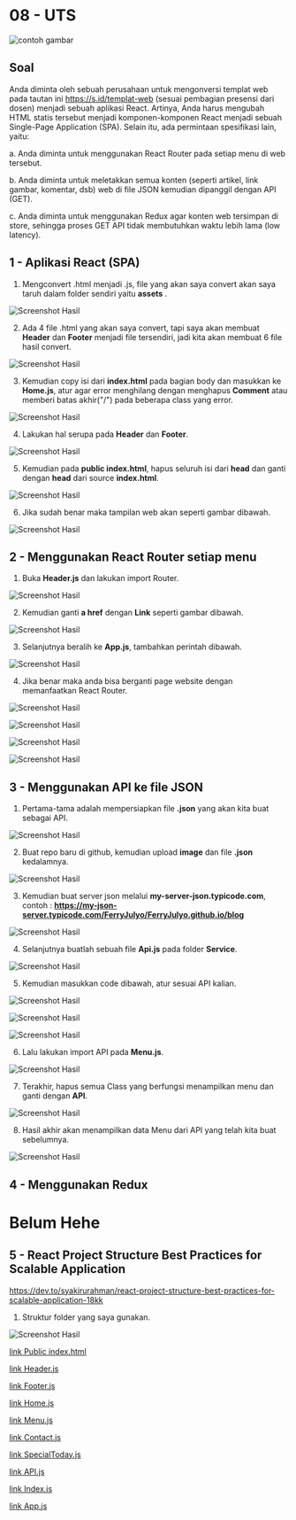 # 08 - UTS

![contoh gambar](../../docs/logo/polinema.png)

## Soal

Anda diminta oleh sebuah perusahaan untuk mengonversi templat web pada tautan ini
https://s.id/templat-web (sesuai pembagian presensi dari dosen) menjadi sebuah aplikasi React. 
Artinya, Anda harus mengubah HTML statis tersebut menjadi komponen-komponen React menjadi 
sebuah Single-Page Application (SPA). Selain itu, ada permintaan spesifikasi lain, yaitu:

a. Anda diminta untuk menggunakan React Router pada setiap menu di web tersebut.

b. Anda diminta untuk meletakkan semua konten (seperti artikel, link gambar, komentar, dsb)
web di file JSON kemudian dipanggil dengan API (GET).

c. Anda diminta untuk menggunakan Redux agar konten web tersimpan di store, sehingga 
proses GET API tidak membutuhkan waktu lebih lama (low latency).


## 1 - Aplikasi React (SPA)

1. Mengconvert .html menjadi .js, file yang akan saya convert akan saya taruh dalam folder sendiri yaitu <b>assets</b> .

![Screenshot Hasil](img/React(SPA)/1.jpg)

2. Ada 4 file .html yang akan saya convert, tapi saya akan membuat <b>Header</b> dan <b>Footer</b> menjadi file tersendiri, jadi kita akan membuat 6 file hasil convert.

![Screenshot Hasil](img/React(SPA)/2.jpg)

3. Kemudian copy isi dari <b>index.html</b> pada bagian body dan masukkan ke <b>Home.js</b>, atur agar error menghilang dengan menghapus <b>Comment</b> atau memberi batas akhir("/") pada beberapa class yang error. 

![Screenshot Hasil](img/React(SPA)/3.jpg)

4. Lakukan hal serupa pada <b>Header</b> dan <b>Footer</b>.

![Screenshot Hasil](img/React(SPA)/4.jpg)

5. Kemudian pada <b>public index.html</b>, hapus seluruh isi dari <b>head</b> dan ganti dengan <b>head</b> dari source <b>index.html</b>.

![Screenshot Hasil](img/React(SPA)/5.jpg)

6. Jika sudah benar maka tampilan web akan seperti gambar dibawah.

![Screenshot Hasil](img/React(SPA)/6.jpg)


## 2 - Menggunakan React Router setiap menu

1. Buka <b>Header.js</b> dan lakukan import Router.

![Screenshot Hasil](img/Router/1.jpg)

2. Kemudian ganti <b>a href</b> dengan <b>Link</b> seperti gambar dibawah.

![Screenshot Hasil](img/Router/2.jpg)

3. Selanjutnya beralih ke <b>App.js</b>, tambahkan perintah dibawah.

![Screenshot Hasil](img/Router/3.jpg)

4. Jika benar maka anda bisa berganti page website dengan memanfaatkan React Router.

![Screenshot Hasil](img/Router/4.jpg)

![Screenshot Hasil](img/Router/5.jpg)

![Screenshot Hasil](img/Router/6.jpg)

![Screenshot Hasil](img/Router/7.jpg)

## 3 - Menggunakan API ke file JSON

1. Pertama-tama adalah mempersiapkan file <b>.json</b> yang akan kita buat sebagai API.

![Screenshot Hasil](img/API/1.jpg)

2. Buat repo baru di github, kemudian upload <b>image</b> dan file <b>.json</b> kedalamnya.

![Screenshot Hasil](img/API/2.jpg)

3. Kemudian buat server json melalui <b>my-server-json.typicode.com</b>, contoh : <b>https://my-json-server.typicode.com/FerryJulyo/FerryJulyo.github.io/blog</b>

![Screenshot Hasil](img/API/3.jpg)

4. Selanjutnya buatlah sebuah file <b>Api.js</b> pada folder <b>Service</b>.

![Screenshot Hasil](img/API/4.jpg)

5. Kemudian masukkan code dibawah, atur sesuai API kalian.

![Screenshot Hasil](img/API/5.jpg)

![Screenshot Hasil](img/API/6.jpg)

![Screenshot Hasil](img/API/7.jpg)

6. Lalu lakukan import API pada <b>Menu.js</b>.

![Screenshot Hasil](img/API/8.jpg)

7. Terakhir, hapus semua Class yang berfungsi menampilkan menu dan ganti dengan <b>API</b>.

![Screenshot Hasil](img/API/9.jpg)

8. Hasil akhir akan menampilkan data Menu dari API yang telah kita buat sebelumnya.

![Screenshot Hasil](img/API/10.jpg)


## 4 - Menggunakan Redux

# Belum Hehe

## 5 - React Project Structure Best Practices for Scalable Application
https://dev.to/syakirurahman/react-project-structure-best-practices-for-scalable-application-18kk

1. Struktur folder yang saya gunakan.

![Screenshot Hasil](img/Folder/1.jpg)




[link Public index.html](../../src/08_UTS/public/index.html)

[link Header.js](../../src/08_UTS/src/component/Header.js)

[link Footer.js](../../src/08_UTS/src/component/Footer.js)

[link Home.js](../../src/08_UTS/src/pages/Home.js)

[link Menu.js](../../src/08_UTS/src/pages/Menu.js)

[link Contact.js](../../src/08_UTS/src/pages/Contact.js)

[link SpecialToday.js](../../src/08_UTS/src/pages/SpecialToday.js)

[link API.js](../../src/08_UTS/src/servide/API.js)

[link Index.js](../../src/08_UTS/src/Index.js)

[link App.js](../../src/08_UTS/src/App.js)
